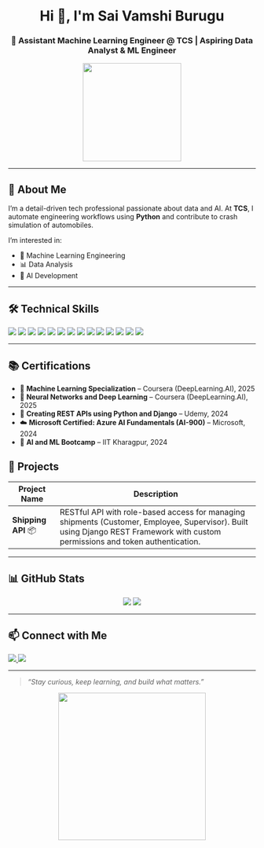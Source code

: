 <h1 align="center">Hi 👋, I'm Sai Vamshi Burugu</h1>
<h3 align="center">🚀 Assistant Machine Learning Engineer @ TCS | Aspiring Data Analyst & ML Engineer</h3>

<p align="center">
  <img src="https://media.giphy.com/media/ZVik7pBtu9dNS/giphy.gif" width="200"/>
</p>

---

## 🧠 About Me

I’m a detail-driven tech professional passionate about data and AI. At **TCS**, I automate engineering workflows using **Python** and contribute to crash simulation of automobiles.

I’m interested in:
- 🧠 Machine Learning Engineering
- 📊 Data Analysis
- 🤖 AI Development

---

## 🛠️ Technical Skills

<p align="left">
  <img src="https://img.shields.io/badge/-Python-3776AB?logo=python&logoColor=white&style=flat-square" />
  <img src="https://img.shields.io/badge/-SQL-4479A1?logo=mysql&logoColor=white&style=flat-square" />
  <img src="https://img.shields.io/badge/-Pandas-150458?logo=pandas&logoColor=white&style=flat-square" />
  <img src="https://img.shields.io/badge/-NumPy-013243?logo=numpy&logoColor=white&style=flat-square" />
  <img src="https://img.shields.io/badge/-Matplotlib-11557C?logo=plotly&logoColor=white&style=flat-square" />
  <img src="https://img.shields.io/badge/-Seaborn-16A085?style=flat-square" />
  <img src="https://img.shields.io/badge/-Django-092E20?logo=django&logoColor=white&style=flat-square" />
  <img src="https://img.shields.io/badge/-DRF-FF1709?logo=python&logoColor=white&style=flat-square" />
  <img src="https://img.shields.io/badge/-FastAPI-009688?logo=fastapi&logoColor=white&style=flat-square" />
  <img src="https://img.shields.io/badge/-PowerBI-F2C811?logo=powerbi&logoColor=black&style=flat-square" />
  <img src="https://img.shields.io/badge/-Azure-0078D4?logo=microsoftazure&logoColor=white&style=flat-square" />
  <img src="https://img.shields.io/badge/-Git-F05032?logo=git&logoColor=white&style=flat-square" />
  <img src="https://img.shields.io/badge/-Jupyter-F37626?logo=jupyter&logoColor=white&style=flat-square" />
  <img src="https://img.shields.io/badge/-VSCode-007ACC?logo=visualstudiocode&logoColor=white&style=flat-square" />
</p>

---

## 📚 Certifications

- 📘 **Machine Learning Specialization** – Coursera (DeepLearning.AI), 2025  
- 🧠 **Neural Networks and Deep Learning** – Coursera (DeepLearning.AI), 2025  
- 🔧 **Creating REST APIs using Python and Django** – Udemy, 2024  
- ☁️ **Microsoft Certified: Azure AI Fundamentals (AI-900)** – Microsoft, 2024  
- 🏫 **AI and ML Bootcamp** – IIT Kharagpur, 2024  


## 📂 Projects

| Project Name | Description |
|--------------|-------------|
| **Shipping API** 📦 | RESTful API with role-based access for managing shipments (Customer, Employee, Supervisor). Built using Django REST Framework with custom permissions and token authentication. |

---

## 📊 GitHub Stats

<p align="center">
  <img src="https://github-readme-stats.vercel.app/api?username=MrDCooL&show_icons=true&theme=radical" />
  <img src="https://github-readme-stats.vercel.app/api/top-langs/?username=MrDCooL&layout=compact&theme=radical" />
</p>

---

## 📫 Connect with Me

<p>
  <a href="https://www.linkedin.com/in/saivamshiburugu/">
    <img src="https://img.shields.io/badge/LinkedIn-0077B5?logo=linkedin&logoColor=white&style=flat-square" />
  </a>
  <a href="https://github.com/MrDCooL">
    <img src="https://img.shields.io/badge/GitHub-181717?logo=github&logoColor=white&style=flat-square" />
  </a>
</p>

---

> _“Stay curious, keep learning, and build what matters.”_

<p align="center">
  <img src="https://media.giphy.com/media/qgQUggAC3Pfv687qPC/giphy.gif" width="300"/>
</p>
